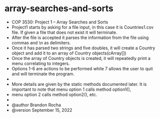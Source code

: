 # array-searches-and-sorts
 * COP 3530: Project 1 – Array Searches and Sorts  
 * Project1 starts by asking for a file input, in this case it is Countries1.csv file. If given a file that does not exist it will terminate.
 * After the file is accepted it parses the information from the file using commas and \n as delimiters. 
 * Once it has parsed two strings and five doubles, it will create a Country object and add it to an array of Country objects(cArray[])
 * Once the array of Country objects is created, it will repeatedly print a menu correlating to integers.
 * Options 1-6 are actions to be performed while 7 allows the user to quit and will terminate the program.
 * 
 * More details are given by the static methods documented later. It is important to note that menu option 1 calls method option1(), 
 * menu option 2 calls method option2(), etc. 
 * 
 * @author Brandon Rocha
 * @version September 15, 2022 

